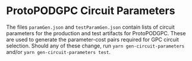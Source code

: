 # ProtoPODGPC Circuit Parameters

The files `paramGen.json` and `testParamGen.json` contain lists of circuit parameters for the production and test artifacts for ProtoPODGPC. These are used to generate the parameter-cost pairs required for GPC circuit selection. Should any of these change, run `yarn gen-circuit-parameters` and/or `yarn gen-circuit-parameters test`.
